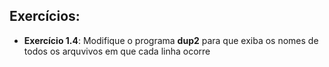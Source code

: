 ## Exercícios:

- **Exercício 1.4**: Modifique o programa **dup2** para que exiba os nomes de
todos os arquvivos em que cada linha ocorre

